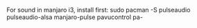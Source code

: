 For sound in manjaro i3, install first:
sudo pacman -S pulseaudio pulseaudio-alsa manjaro-pulse pavucontrol pa-
